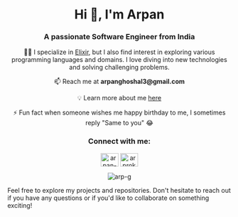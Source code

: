 <h1 align="center">Hi 👋, I'm Arpan</h1>
<h3 align="center">A passionate Software Engineer from India</h3>

<p align="center">
 👨‍💻 I specialize in <a href="https://elixir-lang.org/">Elixir</a>, but I also find interest in exploring various programming languages and domains. 
 I love diving into new technologies and solving challenging problems.
</p>

<p align="center">
 📫 Reach me at <b>arpanghoshal3@gmail.com</b>
</p>

<p align="center">
  💡 Learn more about me <a href="https://arp-g.github.io">here</a>
</p>

<p align="center">
 ⚡ Fun fact when someone wishes me happy birthday to me, I sometimes reply "Same to you" 😂
</p>

<h3 align="center">Connect with me:</h3>
<p align="center">
  <a href="https://linkedin.com/in/arpan-ghoshal-063665142" target="blank"><img align="center" src="https://cdn.jsdelivr.net/npm/simple-icons@3.0.1/icons/linkedin.svg" alt="arpan-ghoshal-063665142" height="30" width="40" /></a>
  <a href="https://fb.com/arprokzz" target="blank"><img align="center" src="https://cdn.jsdelivr.net/npm/simple-icons@3.0.1/icons/facebook.svg" alt="arprokzz" height="30" width="40" /></a>
</p>

<p align="center"><img align="center" src="https://github-readme-stats.vercel.app/api/top-langs?username=arp-g&show_icons=true&locale=en&layout=compact" alt="arp-g" /></p>

Feel free to explore my projects and repositories. Don't hesitate to reach out if you have any questions or if you'd like to collaborate on something exciting!
